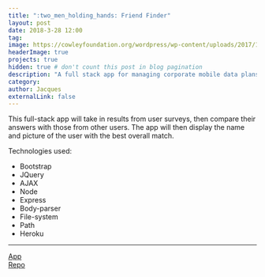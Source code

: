 ```yaml
---
title: ":two_men_holding_hands: Friend Finder"
layout: post
date: 2018-3-28 12:00
tag: 
image: https://cowleyfoundation.org/wordpress/wp-content/uploads/2017/11/friend-club-4.png
headerImage: true
projects: true
hidden: true # don't count this post in blog pagination
description: "A full stack app for managing corporate mobile data plans"
category: 
author: Jacques
externalLink: false
---
```


This full-stack app will take in results from user surveys, then compare their answers with those from other users. The app will then display the name and picture of the user with the best overall match.   

Technologies used:
- Bootstrap
- JQuery
- AJAX
- Node
- Express
- Body-parser
- File-system
- Path
- Heroku

 ---

[App](https://whispering-journey-81034.herokuapp.com/)<br>
[Repo](https://github.com/jacquesguillory/Friend-Finder)